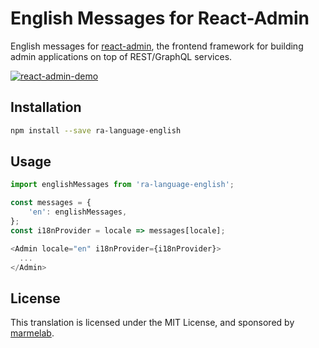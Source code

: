 # English Messages for React-Admin

English messages for [react-admin](https://github.com/marmelab/react-admin), the frontend framework for building admin applications on top of REST/GraphQL services.

[![react-admin-demo](https://marmelab.com/react-admin/img/react-admin-demo-still.png)](https://vimeo.com/268958716)

## Installation

```sh
npm install --save ra-language-english
```

## Usage

```js
import englishMessages from 'ra-language-english';

const messages = {
    'en': englishMessages,
};
const i18nProvider = locale => messages[locale];

<Admin locale="en" i18nProvider={i18nProvider}>
  ...
</Admin>
```

## License

This translation is licensed under the MIT License, and sponsored by [marmelab](http://marmelab.com).